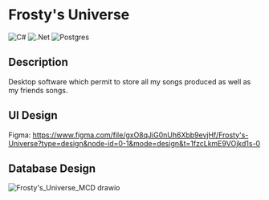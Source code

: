 # Frosty's Universe
![C#](https://img.shields.io/badge/c%23-%23239120.svg?style=for-the-badge&logo=csharp&logoColor=white)
![.Net](https://img.shields.io/badge/.NET-5C2D91?style=for-the-badge&logo=.net&logoColor=white)
![Postgres](https://img.shields.io/badge/postgres-%23316192.svg?style=for-the-badge&logo=postgresql&logoColor=white)

## Description
Desktop software which permit to store all my songs produced as well as my friends songs.

## UI Design
Figma: https://www.figma.com/file/gxO8qJiG0nUh6Xbb9evjHf/Frosty's-Universe?type=design&node-id=0-1&mode=design&t=1fzcLkmE9VOjkd1s-0

## Database Design
![Frosty's_Universe_MCD drawio](https://github.com/ThunderFrost23/frostys_universe/assets/66676905/adf3b90b-c266-4cef-8f60-179004ed2a50)
